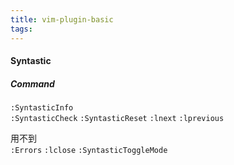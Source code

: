 ```yaml
---
title: vim-plugin-basic
tags:
---
```

#### Syntastic
##### Command
`:SyntasticInfo`  
`:SyntasticCheck`
`:SyntasticReset`
`:lnext`
`:lprevious`

用不到  
`:Errors`
`:lclose`
`:SyntasticToggleMode`


